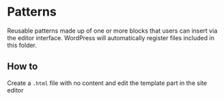 # Patterns

Reusable patterns made up of one or more blocks that users can insert via the editor interface. WordPress will automatically register files included in this folder.

## How to

Create a `.html` file with no content and edit the template part in the site editor
